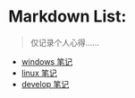 <link href="/media/Others/Backup/myback/css/style.css" rel="stylesheet" type="text/css" />

# Markdown List: 

> 仅记录个人心得……

+ [windows 笔记](src_note/Windows/windows8.md)
+ [linux 笔记](src_note/linux/linux.md)
+ [develop 笔记](src_note/develop/develop.md)
